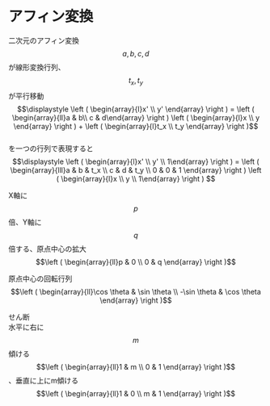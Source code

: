 # アフィン変換

二次元のアフィン変換 $$a, b, c, d$$が線形変換行列、$$t_x, t_y$$が平行移動$$\displaystyle \left ( \begin{array}{l}x' \\ y' \end{array} \right ) = \left ( \begin{array}{ll}a & b\\ c & d\end{array} \right ) \left ( \begin{array}{l}x \\ y \end{array} \right ) + \left ( \begin{array}{l}t_x \\ t_y \end{array} \right )$$  
を一つの行列で表現すると  
$$\displaystyle \left ( \begin{array}{l}x' \\ y' \\ 1\end{array} \right ) = \left ( \begin{array}{lll}a & b & t_x \\ c & d & t_y \\ 0 & 0 & 1 \end{array} \right ) \left ( \begin{array}{l}x \\ y \\ 1\end{array} \right ) $$

X軸に$$p$$倍、Y軸に$$q$$倍する、原点中心の拡大  
$$\left ( \begin{array}{ll}p & 0 \\ 0 & q \end{array} \right )$$

原点中心の回転行列  
$$\left ( \begin{array}{ll}\cos \theta & \sin \theta \\ -\sin \theta & \cos \theta \end{array} \right )$$

せん断  
水平に右に$$m$$傾ける$$\left ( \begin{array}{ll}1 & m \\ 0 & 1 \end{array} \right )$$、垂直に上にm傾ける$$\left ( \begin{array}{ll}1 & 0 \\ m & 1 \end{array} \right )$$

